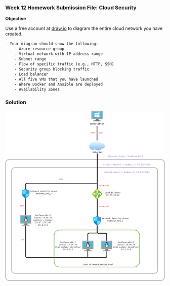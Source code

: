 ### Week 12 Homework Submission File: Cloud Security



**Objective**

Use a free account at [draw.io](https://app.diagrams.net/) to diagram the entire cloud network you have created.

    - Your diagram should show the following:
        - Azure resource group
        - Virtual network with IP address range
        - Subnet range
        - Flow of specific traffic (e.g., HTTP, SSH)
        - Security group blocking traffic
        - Load balancer
        - All five VMs that you have launched
        - Where Docker and Ansible are deployed
        - Availability Zones



### Solution

![](Images/d1.png)

